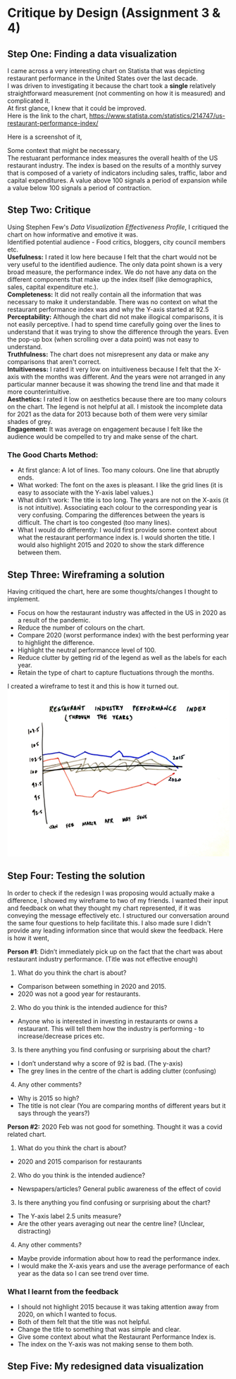 # Critique by Design (Assignment 3 & 4)

## Step One: Finding a data visualization

I came across a very interesting chart on Statista that was depicting restaurant performance in the United States over the last decade.<br/>
I was driven to investigating it because the chart took a **single** relatively straightforward measurement (not commenting on how it is measured) and complicated it. <br/>
At first glance, I knew that it could be improved.<br/>
Here is the link to the chart,
https://www.statista.com/statistics/214747/us-restaurant-performance-index/

Here is a screenshot of it,

Some context that might be necessary,<br/>
The restuarant performance index measures the overall health of the US restaurant industry. The index is based on the results of a monthly survey that is composed of a variety of indicators including sales, traffic, labor and capital expenditures. A value above 100 signals a period of expansion while a value below 100 signals a period of contraction.


## Step Two: Critique
Using Stephen Few's *Data Visualization Effectiveness Profile*, I critiqued the chart on how informative and emotive it was.  <br/>
Identified potential audience - Food critics, bloggers, city council members etc. <br/>
**Usefulness:** I rated it low here because I felt that the chart would not be very useful to the identified audience. The only data point shown is a very broad measure, the performance index. We do not have any data on the different components that make up the index itself (like demographics, sales, capital expenditure etc.). <br/>
**Completeness:** It did not really contain all the information that was necessary to make it understandable. There was no context on what the restaurant performance index was and why the Y-axis started at 92.5<br/>
**Perceptability:** Although the chart did not make illogical comparisons, it is not easily perceptive. I had to spend time carefully going over the lines to understand that it was trying to show the difference through the years. Even the pop-up box (when scrolling over a data point) was not easy to understand.<br/>
**Truthfulness:** The chart does not misrepresent any data or make any comparisons that aren't correct.<br/>
**Intuitiveness:** I rated it very low on intuitiveness because I felt that the X-axis with the months was different. And the years were not arranged in any particular manner because it was showing the trend line and that made it more counterintuitive. <br/>
**Aesthetics:** I rated it low on aesthetics because there are too many colours on the chart. The legend is not helpful at all. I mistook the incomplete data for 2021 as the data for 2013 because both of them were very similar shades of grey. <br/>
**Engagement:** It was average on engagement because I felt like the audience would be compelled to try and make sense of the chart. 


### The Good Charts Method:
* At first glance: A lot of lines. Too many colours. One line that abruptly ends. 
* What worked: The font on the axes is pleasant. I like the grid lines (it is easy to associate with the Y-axis label values.)
* What didn’t work: The title is too long. The years are not on the X-axis (it is not intuitive). Associating each colour to the corresponding year is very confusing. Comparing the differences between the years is difficult. The chart is too congested (too many lines). 
* What I would do differently: I would first provide some context about what the restaurant performance index is. I would shorten the title. I would also highlight 2015 and 2020 to show the stark difference between them. 


## Step Three: Wireframing a solution

Having critiqued the chart, here are some thoughts/changes I thought to implement. 
* Focus on how the restaurant industry was affected in the US in 2020 as a result of the pandemic. 
* Reduce the number of colours on the chart.
* Compare 2020 (worst performance index) with the best performing year to highlight the difference. 
* Highlight the neutral performancce level of 100.
* Reduce clutter by getting rid of the legend as well as the labels for each year.
* Retain the type of chart to capture fluctuations through the months.

I created a wireframe to test it and this is how it turned out.
![Wireframe](/wireframe.jpeg)

## Step Four: Testing the solution

In order to check if the redesign I was proposing would actually make a difference, I showed my wireframe to two of my friends. I wanted their input and feedback on what they thought my chart represented, if it was conveying the message effectively etc.
I structured our conversation around the same four questions to help facilitate this. I also made sure I didn't provide any leading information since that would skew the feedback. Here is how it went,

**Person #1**:
Didn’t immediately pick up on the fact that the chart was about restaurant industry performance. (Title was not effective enough)
1. What do you think the chart is about?
  * Comparison between something in 2020 and 2015.
  * 2020 was not a good year for restaurants.
2. Who do you think is the intended audience for this?
  * Anyone who is interested in investing in restaurants or owns a restaurant. This will tell them how the industry is performing - to increase/decrease prices etc.
3. Is there anything you find confusing or surprising about the chart?
  * I don’t understand why a score of 92 is bad. (The y-axis)
  * The grey lines in the centre of the chart is adding clutter (confusing)
4. Any other comments?
  * Why is 2015 so high? 
  * The title is not clear (You are comparing months of different years but it says through the years?)

**Person #2:**
2020 Feb was not good for something. Thought it was a covid related chart.
1. What do you think the chart is about?
  * 2020 and 2015 comparison for restaurants
2. Who do you think is the intended audience?
  * Newspapers/articles? General public awareness of the effect of covid
3. Is there anything you find confusing or surprising about the chart?
  * The Y-axis label 2.5 units measure? 
  * Are the other years averaging out near the centre line? (Unclear, distracting)
4. Any other comments?
  * Maybe provide information about how to read the performance index. 
  * I would make the X-axis years and use the average performance of each year as the data so I can see trend over time.

### What I learnt from the feedback
* I should not highlight 2015 because it was taking attention away from 2020, on which I wanted to focus.
* Both of them felt that the title was not helpful. 
* Change the title to something that was simple and clear.
* Give some context about what the Restaurant Performance Index is.
* The index on the Y-axis was not making sense to them both.


## Step Five: My redesigned data visualization
<div class="flourish-embed flourish-chart" data-src="visualisation/7303916"><script src="https://public.flourish.studio/resources/embed.js"></script></div>


